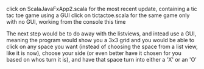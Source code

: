 click on ScalaJavaFxApp2.scala for the most recent update, containing a tic tac toe game using a GUI
click on tictactoe.scala for the same game only with no GUI, working from the console this time

The next step would be to do away with the listviews, and intead use a GUI, meaning the program would show you a 3x3 grid and you would be able to click on any space you want (instead of choosing the space from a list view, like it is now), choose your side (or even better have it chosen for you based on whos turn it is), and have that space turn into either a 'X' or an 'O'
